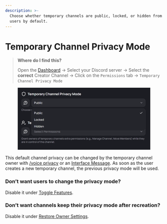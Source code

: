 ```yaml
---
description: >-
  Choose whether temporary channels are public, locked, or hidden from other
  users by default.
---
```


# Temporary Channel Privacy Mode

> **Where do I find this?**
>
> Open the [Dashboard](https://tempvoice.xyz/dashboard) -> Select your Discord server -> Select the **correct** Creator Channel -> Click on the `Permissions` tab -> `Temporary Channel Privacy Mode`  &#x20;

<figure><img src="../../.gitbook/assets/image (63).png" alt=""><figcaption></figcaption></figure>

This default channel privacy can be changed by the temporary channel owner with [/voice privacy](../../commands/voice/privacy.md) or an [Interface Message](../../commands/interface.md). As soon as the user creates a new temporary channel, the previous privacy mode will be used.

### Don’t want users to change the privacy mode?

Disable it under [Toggle Features](../moderation/features.md).

### Don’t want channels keep their privacy mode after recreation?

Disable it under [Restore Owner Settings](../moderation/restore.md).
